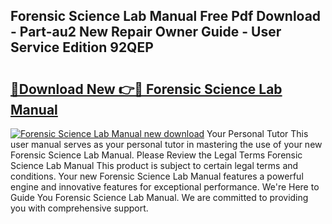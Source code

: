 ## Forensic Science Lab Manual Free Pdf Download - Part-au2 New Repair Owner Guide - User Service Edition 92QEP

# <h2><a href="http://bc28712.oget.top/?id=Forensic+Science+Lab+Manual">🔗Download New 👉🔴 Forensic Science Lab Manual</a></h2>

[![Forensic Science Lab Manual new download](https://i.imgur.com/5g1atiW.png)](http://bc28712.oget.top/?id=Forensic+Science+Lab+Manual)
Your Personal Tutor This user manual serves as your personal tutor in mastering the use of your new Forensic Science Lab Manual. Please Review the Legal Terms Forensic Science Lab Manual This product is subject to certain legal terms and conditions. Your new Forensic Science Lab Manual features a powerful engine and innovative features for exceptional performance. We're Here to Guide You Forensic Science Lab Manual. We are committed to providing you with comprehensive support.
